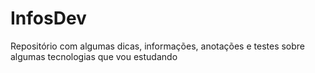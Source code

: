 # InfosDev
Repositório com algumas dicas, informações, anotações e testes sobre algumas tecnologias que vou estudando
